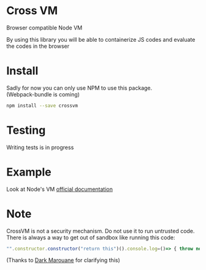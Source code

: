 # Cross VM
Browser compatible Node VM  

By using this library you will be able to containerize JS codes and evaluate
 the codes in the browser  

# Install
Sadly for now you can only use NPM to use this package.  
(Webpack-bundle is coming)  
```bash
npm install --save crossvm
```  

# Testing
Writing tests is in progress

# Example
Look at Node's VM [official documentation](https://nodejs.org/api/vm.html)

# Note  
CrossVM is not a security mechanism. Do not use it to run untrusted code.  
There is always a way to get out of sandbox like running this code:
```js
"".constructor.constructor("return this")().console.log=()=> { throw new Error("pwnd");}
```

(Thanks to [Dark Marouane](https://www.reddit.com/user/dark-marouane) for clarifying this)
